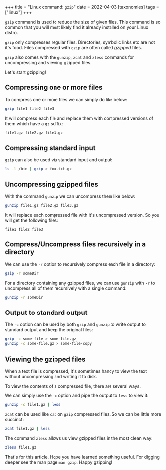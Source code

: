 +++
title = "Linux command: `gzip`"
date = 2022-04-03
[taxonomies]
tags = ["linux"]
+++

`gzip` command is used to reduce the size of given files. This command is so common that you will most likely find it already installed on your Linux distro.

`gzip` only compresses regular files. Directories, symbolic links etc are not it's food. Files compressed with `gzip` are often called _gzipped_ files.

`gzip` also comes with the `gunzip`, `zcat` and `zless` commands for uncompressing and viewing gzipped files.

Let's start gzipping!

## Compressing one or more files

To compress one or more files we can simply do like below:

```zsh
gzip file1 file2 file3
```

It will compress each file and replace them with compressed versions of them which have a `gz` suffix:

```
file1.gz file2.gz file3.gz
```

## Compressing standard input

`gzip` can also be used via standard input and output:

```zsh
ls -l /bin | gzip > foo.txt.gz
```

## Uncompressing gzipped files

With the command `gunzip` we can uncompress them like below:

```zsh
gunzip file1.gz file2.gz file3.gz
```

It will replace each compressed file with it's uncompressed version. So you will get the following files:

```
file1 file2 file3
```

## Compress/Uncompress files recursively in a directory

We can use the `-r` option to recursively compress each file in a directory:

```zsh
gzip -r someDir
```

For a directory containing any gzipped files, we can use `gunzip` with `-r` to uncompress all of them recursively with a single command:

```zsh
gunzip -r someDir
```

## Output to standard output

The `-c` option can be used by both `gzip` and `gunzip` to write output to standard output and keep the original files:

```zsh
gzip -c some-file > some-file.gz
gunzip -c some-file.gz > some-file-copy
```

## Viewing the gzipped files

When a text file is compressed, it's sometimes handy to view the text without uncompressing and writing it to disk.

To view the contents of a compressed file, there are several ways.

We can simply use the `-c` option and pipe the output to `less` to view it:

```zsh
gunzip -c file1.gz | less
```

`zcat` can be used like `cat` on `gzip` compressed files. So we can be little more succinct:

```zsh
zcat file1.gz | less
```

The command `zless` allows us view gzipped files in the most clean way:

```zsh
zless file1.gz
```

That's for this article. Hope you have learned something useful. For digging deeper see the man page `man gzip`. Happy gzipping!
